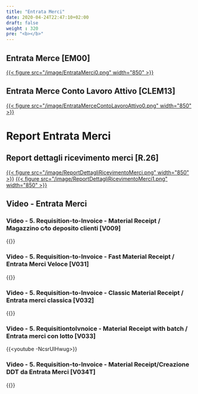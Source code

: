```yaml
---
title: "Entrata Merci"
date: 2020-04-24T22:47:10+02:00
draft: false
weight : 320
pre: "<b></b>"
---
```


## Entrata Merce [EM00]
[{{< figure src="/image/EntrataMerci0.png"  width="850"  >}}](/image/EntrataMerci0.png)
## Entrata Merce Conto Lavoro Attivo [CLEM13]
[{{< figure src="/image/EntrataMerceContoLavoroAttivo0.png"  width="850"  >}}](/image/EntrataMerceContoLavoroAttivo0.png)

# Report Entrata Merci
## Report dettagli ricevimento merci [R.26]
[{{< figure src="/image/ReportDettagliRicevimentoMerci.png"  width="850"  >}}](/image/ReportDettagliRicevimentoMerci.png)
[{{< figure src="/image/ReportDettagliRicevimentoMerci1.png"  width="850"  >}}](/image/ReportDettagliRicevimentoMerci1.png)

## Video - Entrata Merci
### Video - 5. Requisition-to-Invoice - Material Receipt / Magazzino c⁄to deposito clienti [V009]
{{<youtube P4ZA0B7mBHM>}}

### Video - 5. Requisition-to-Invoice - Fast Material Receipt / Entrata Merci Veloce [V031]
{{<youtube ctUaSJn0pww>}}

### Video - 5. Requisition-to-Invoice - Classic Material Receipt / Entrata merci classica [V032]
{{<youtube yIx0RyzD3hg>}}

### Video - 5. RequisitiontoIvnoice - Material Receipt with batch / Entrata merci con lotto [V033]
{{<youtube -NcsrUIHwug>}}

### Video - 5. Requisition-to-Invoice - Material Receipt/Creazione DDT da Entrata Merci [V034T]
{{<youtube B8fxv0m5WZM>}}


